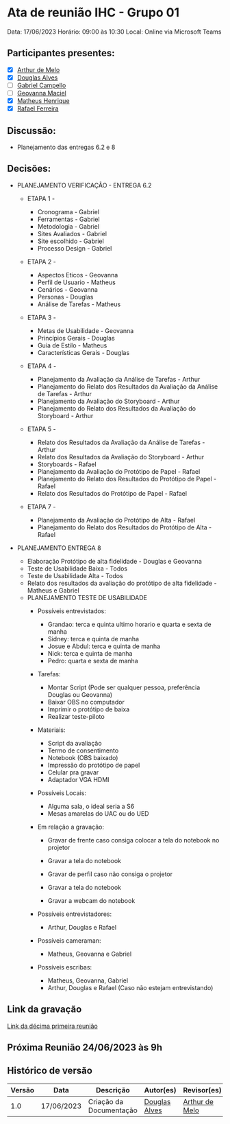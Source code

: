 # Ata de reunião IHC - Grupo 01

Data: 17/06/2023
Horário: 09:00 às 10:30
Local: Online via Microsoft Teams

## Participantes presentes:

- [x] [Arthur de Melo](https://github.com/arthurmlv)
- [x] [Douglas Alves](https://github.com/dougAlvs)
- [ ] [Gabriel Campello](https://github.com/G16C)
- [ ] [Geovanna Maciel](https://github.com/manuziny)
- [x] [Matheus Henrique](https://github.com/mathonaut)
- [x] [Rafael Ferreira](https://github.com/RafaelCLG0)

## Discussão:

- Planejamento das entregas 6.2 e 8


## Decisões:

* PLANEJAMENTO VERIFICAÇÃO - ENTREGA 6.2

    * ETAPA 1 - 
        * Cronograma - Gabriel
        * Ferramentas - Gabriel
        * Metodologia - Gabriel
        * Sites Avaliados - Gabriel
        * Site escolhido - Gabriel
        * Processo Design - Gabriel

    * ETAPA 2 - 
        * Aspectos Eticos - Geovanna
        * Perfil de Usuario - Matheus
        * Cenários - Geovanna
        * Personas - Douglas
        * Análise de Tarefas - Matheus

    * ETAPA 3 - 
        * Metas de Usabilidade - Geovanna
        * Princípios Gerais - Douglas
        * Guia de Estilo - Matheus
        * Características Gerais - Douglas

    * ETAPA 4 - 
        * Planejamento da Avaliação da Análise de Tarefas - Arthur
        * Planejamento do Relato dos Resultados da Avaliação da Análise de Tarefas - Arthur
        * Planejamento da Avaliação do Storyboard - Arthur
        * Planejamento do Relato dos Resultados da Avaliação do Storyboard - Arthur

    * ETAPA 5 - 
        * Relato dos Resultados da Avaliação da Análise de Tarefas - Arthur
        * Relato dos Resultados da Avaliação do Storyboard - Arthur
        * Storyboards - Rafael
        * Planejamento da Avaliação do Protótipo de Papel - Rafael
        * Planejamento do Relato dos Resultados do Protótipo de Papel - Rafael
        * Relato dos Resultados do Protótipo de Papel - Rafael

    * ETAPA 7 - 
        * Planejamento da Avaliação do Protótipo de Alta - Rafael
        * Planejamento do Relato dos Resultados do Protótipo de Alta - Rafael

* PLANEJAMENTO ENTREGA 8 
    * Elaboração Protótipo de alta fidelidade - Douglas e Geovanna
    * Teste de Usabilidade Baixa - Todos
    * Teste de Usabilidade Alta - Todos
    * Relato dos resultados da avaliação do protótipo de alta fidelidade - Matheus e Gabriel
    * PLANEJAMENTO TESTE DE USABILIDADE
        * Possíveis entrevistados:
            * Grandao: terca e quinta ultimo horario e quarta e sexta de manha
            * Sidney: terca e quinta de manha
            * Josue e Abdul: terca e quinta de manha
            * Nick: terca e quinta de manha
            * Pedro: quarta e sexta de manha

        * Tarefas:
            * Montar Script (Pode ser qualquer pessoa, preferência Douglas ou Geovanna)
            * Baixar OBS no computador
            * Imprimir o protótipo de baixa
            * Realizar teste-piloto

        * Materiais:
            * Script da avaliação
            * Termo de consentimento
            * Notebook (OBS baixado)
            * Impressão do protótipo de papel
            * Celular pra gravar
            * Adaptador VGA HDMI

        * Possíveis Locais:
            * Alguma sala, o ideal seria a S6
            * Mesas amarelas do UAC ou do UED

        * Em relação a gravação:
            * Gravar de frente caso consiga colocar a tela do notebook no projetor
            * Gravar a tela do notebook

            * Gravar de perfil caso não consiga o projetor
            * Gravar a tela do notebook
            * Gravar a webcam do notebook

        * Possíveis entrevistadores:
            * Arthur, Douglas e Rafael

        * Possíveis cameraman:
            * Matheus, Geovanna e Gabriel

        * Possíveis escribas:
            * Matheus, Geovanna, Gabriel 
            * Arthur, Douglas e Rafael (Caso não estejam entrevistando)


## Link da gravação

[Link da décima primeira reunião](https://www.youtube.com/watch?v=nYopE_4j898)

## Próxima Reunião 24/06/2023 às 9h

## Histórico de versão

| Versão | Data       | Descrição               | Autor(es)                                        | Revisor(es) |
| ------ | ---------- | ----------------------- | ------------------------------------------------ | ----------- |
| 1.0    | 17/06/2023 | Criação da Documentação | [Douglas Alves](https://github.com/dougAlvs) | [Arthur de Melo](https://github.com/arthurmlv)       |